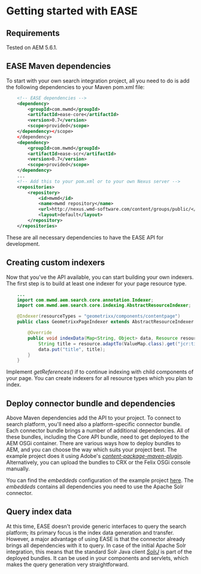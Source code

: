 Getting started with EASE
========

Requirements
--------

Tested on AEM 5.6.1.

EASE Maven dependencies
--------

To start with your own search integration project, all you need to do is add the following dependencies to your Maven pom.xml file:
```xml
	<!-- EASE dependencies -->
	<dependency>
		<groupId>com.mwmd</groupId>
		<artifactId>ease-core</artifactId>
		<version>0.7</version>
		<scope>provided</scope>
	</dependency></scope>			
	</dependency>	
	<dependency>
		<groupId>com.mwmd</groupId>
		<artifactId>ease-scr</artifactId>
		<version>0.7</version>
		<scope>provided</scope>			
	</dependency>
	...
	<!-- Add this to your pom.xml or to your own Nexus server -->
	<repositories>
        <repository>
            <id>mwmd</id>
            <name>mwmd repository</name>
            <url>http://nexus.wmd-software.com/content/groups/public/</url>
            <layout>default</layout>
        </repository>
    </repositories>
```	
These are all necessary dependencies to have the EASE API for development. 

Creating custom indexers
--------

Now that you've the API available, you can start building your own indexers. The first step is to build at least one indexer for your page resource type. 
```java
	...
	import com.mwmd.aem.search.core.annotation.Indexer;
	import com.mwmd.aem.search.core.indexing.AbstractResourceIndexer;

	@Indexer(resourceTypes = "geometrixx/components/contentpage")
	public class GeometrixxPageIndexer extends AbstractResourceIndexer {

		@Override
		public void indexData(Map<String, Object> data, Resource resource, String containerPath) {
			String title = resource.adaptTo(ValueMap.class).get("jcr:title", String.class);
			data.put("title", title);
		}
	}
```	
Implement *getReferences()* if to continue indexing with child components of your page. You can create indexers for all resource types which you plan to index.
	
Deploy connector bundle and dependencies
--------

Above Maven dependencies add the API to your project. To connect to search platform, you'll need also a platform-specific connector bundle. Each connector bundle brings a number of additional dependencies. All of these bundles, including the Core API bundle,
need to get deployed to the AEM OSGi container. 
There are various ways how to deploy bundles to AEM, and you can choose the way which suits your project best. The example project does it using Adobe's [*content-package-maven-plugin*](http://dev.day.com/docs/en/cq/current/core/how_to/how_to_use_the_vlttool/vlt-mavenplugin.html).
Alternatively, you can upload the bundles to CRX or the Felix OSGi console manually.

You can find the *embeddeds* configuration of the example project [here](https://github.com/mwmd/ease/blob/master/example/content/pom.xml). The *embeddeds* contains all dependencies you need to use the Apache Solr connector.

Query index data
--------

At this time, EASE doesn't provide generic interfaces to query the search platform; its primary focus is the index data generation and transfer. However, a major advantage of using EASE is that the connector already brings all
dependencies with it to query. In case of the initial Apache Solr integration, this means that the standard Solr Java client [*SolrJ*](http://wiki.apache.org/solr/Solrj) is part of the deployed bundles. It can be used in your components and servlets, which makes the
query generation very straightforward.